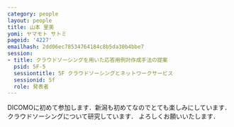 ```yaml
---
category: people
layout: people
title: 山本 里美
yomi: ヤマモト サトミ
pageid: '4227'
emailhash: 2dd06ec78534764184c8b5da30b4bbe7
session:
- title: クラウドソーシングを用いた応答用例対作成手法の提案
  psid: 5F-5
  sessiontitle: 5F クラウドソーシングとネットワークサービス
  sessionid: 5f
  role: 発表者
---
```

DICOMOに初めて参加します．新潟も初めてなのでとても楽しみにしています．
クラウドソーシングについて研究しています．
よろしくお願いいたします．
